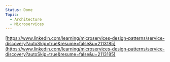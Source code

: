 ```yaml
---
Status: Done
Topic:
  - Architecture
  - Microservices
---
```

[https://www.linkedin.com/learning/microservices-design-patterns/service-discovery?autoSkip=true&resume=false&u=2113185](https://www.linkedin.com/learning/microservices-design-patterns/service-discovery?autoSkip=true&resume=false&u=2113185)
